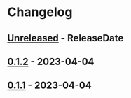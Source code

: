 # Changelog

<!-- next-header -->

## [Unreleased] - ReleaseDate

## [0.1.2] - 2023-04-04

## [0.1.1] - 2023-04-04

<!-- next-url -->

[unreleased]: https://github.com/mrvillage/macros/compare/macros-macros-v0.1.2...HEAD

[0.1.2]: https://github.com/mrvillage/macros/compare/macros-macros-v0.1.1...macros-macros-v0.1.2

[0.1.1]: https://github.com/mrvillage/macros/compare/v0.1.0...macros-macros-v0.1.1
